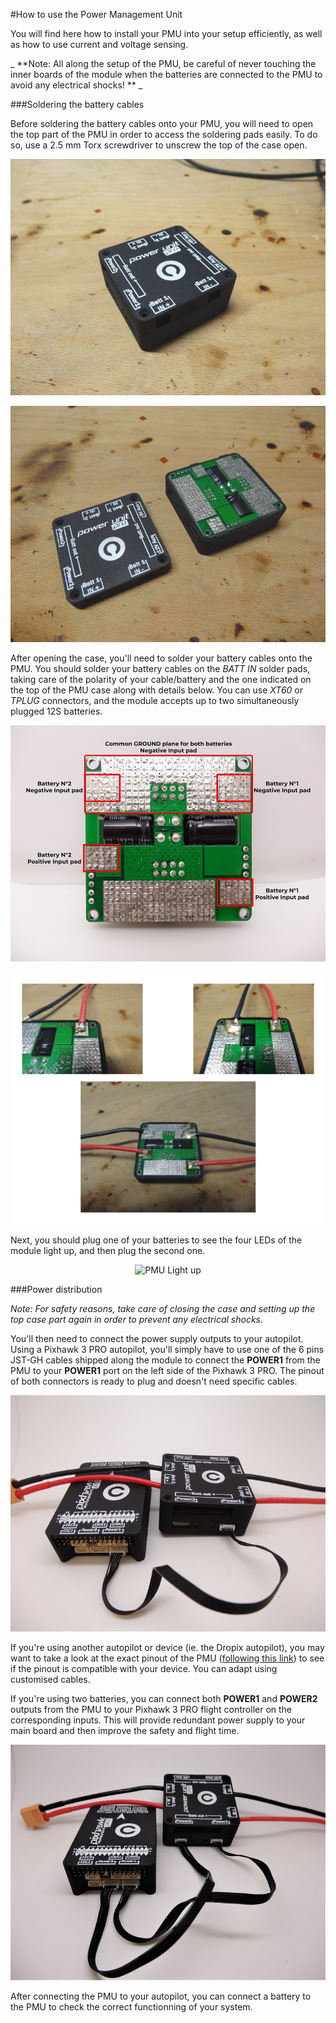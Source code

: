 #How to use the Power Management Unit

You will find here how to install your PMU into your setup efficiently, as well as how to use current and voltage sensing.

_ **Note: All along the setup of the PMU, be careful of never touching the inner boards of the module when the batteries are connected to the PMU to avoid any electrical shocks! ** _

###Soldering the battery cables

Before soldering the battery cables onto your PMU, you will need to open the top part of the PMU in order to access the soldering pads easily. To do so, use a 2.5 mm Torx screwdriver to unscrew the top of the case open.

<p align="center">
  <img src="./images/use1.jpg?raw=true" alt="Unscrewed PMU Case"/>
</p>

<p align="center">
  <img src="./images/use2.jpg?raw=true" alt="Open PMU Case"/>
</p>

After opening the case, you'll need to solder your battery cables onto the PMU. You should solder your battery cables on the _BATT IN_ solder pads, taking care of the polarity of your cable/battery and the one indicated on the top of the PMU case along with details below. You can use _XT60_ or _TPLUG_ connectors, and the module accepts up to two simultaneously plugged 12S batteries.

<p align="center">
  <img src="./images/pads.png?raw=true" alt="PMU Pads description"/>
</p>

<p align="center">
  <img src="./images/sold.png?raw=true" alt="PMU cables soldered"/>
</p>

Next, you should plug one of your batteries to see the four LEDs of the module light up, and then plug the second one.

<p align="center">
  <img src="./images/leds.jpg?raw=true" alt="PMU Light up"/>
</p>

###Power distribution

_Note: For safety reasons, take care of closing the case and setting up the top case part again in order to prevent any electrical shocks._

You'll then need to connect the power supply outputs to your autopilot. Using a Pixhawk 3 PRO autopilot, you'll simply have to use one of the 6 pins JST-GH cables shipped along the module to connect the **POWER1** from the PMU to your **POWER1** port on the left side of the Pixhawk 3 PRO. The pinout of both connectors is ready to plug and doesn't need specific cables.

<p align="center">
  <img src="./images/con1.jpg?raw=true" alt="PMU connected pix"/>
</p>

If you're using another autopilot or device (ie. the Dropix autopilot), you may want to take a look at the exact pinout of the PMU ([following this link](wire.md)) to see if the pinout is compatible with your device. You can adapt using customised cables. 

If you're using two batteries, you can connect both **POWER1** and **POWER2** outputs from the PMU to your Pixhawk 3 PRO flight controller on the corresponding inputs. This will provide redundant power supply to your main board and then improve the safety and flight time.

<p align="center">
  <img src="./images/con2.jpg?raw=true" alt="PMU connected pix"/>
</p>

After connecting the PMU to your autopilot, you can connect a battery to the PMU to check the correct functionning of your system. 